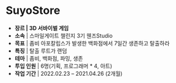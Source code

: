 # SuyoStore
- **장르  |  3D 서바이벌 게임**
- **소속**  |  스마일게이트  챌린지 3기 웬즈Studio
- **목표**  |  좀비 아포칼립스가 발생한 백화점에서 7일간 생존하고 탈출하라
- **특징**  |  탈출 루트가 랜덤
- **테마**  |  좀비, 백화점, 파밍, 생존
- **투입 인원**  |  6명(기획, 프로그래머 * 4, 아트)
- **작업 기간**  |  2022.02.23 – 2021.04.26 (2개월)
